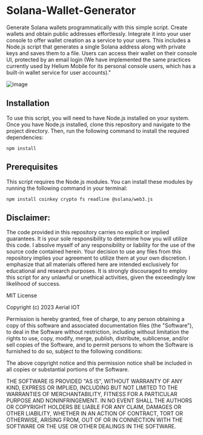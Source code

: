 # Solana-Wallet-Generator
Generate Solana wallets programmatically with this simple script. Create wallets and obtain public addresses effortlessly. Integrate it into your user console to offer wallet creation as a service to your users. This includes a Node.js script that generates a single Solana address along with private keys and saves them to a file. Users can access their wallet on their console UI, protected by an email login (We have implemented the same practices currently used by Helium Mobile for its personal console users, which has a built-in wallet service for user accounts)."


![image](https://github.com/laiot23/Solana-Wallet-Generator/assets/142753464/25d23113-30ec-4263-8ba0-8d2595bfa6ee)


## Installation
To use this script, you will need to have Node.js installed on your system. Once you have Node.js installed, clone this repository and navigate to the project directory. Then, run the following command to install the required dependencies:

``` npm install ```

## Prerequisites

This script requires the Node.js modules. You can install these modules by running the following command in your terminal:

```npm install coinkey crypto fs readline @solana/web3.js```

## Disclaimer:

The code provided in this repository carries no explicit or implied guarantees. It is your sole responsibility to determine how you will utilize this code. I absolve myself of any responsibility or liability for the use of the source code contained herein. Your decision to use any files from this repository implies your agreement to utilize them at your own discretion. I emphasize that all materials offered here are intended exclusively for educational and research purposes. It is strongly discouraged to employ this script for any unlawful or unethical activities, given the exceedingly low likelihood of success.

MIT License

Copyright (c) 2023 Aerial IOT

Permission is hereby granted, free of charge, to any person obtaining a copy
of this software and associated documentation files (the "Software"), to deal
in the Software without restriction, including without limitation the rights
to use, copy, modify, merge, publish, distribute, sublicense, and/or sell
copies of the Software, and to permit persons to whom the Software is
furnished to do so, subject to the following conditions:

The above copyright notice and this permission notice shall be included in all
copies or substantial portions of the Software.

THE SOFTWARE IS PROVIDED "AS IS", WITHOUT WARRANTY OF ANY KIND, EXPRESS OR
IMPLIED, INCLUDING BUT NOT LIMITED TO THE WARRANTIES OF MERCHANTABILITY,
FITNESS FOR A PARTICULAR PURPOSE AND NONINFRINGEMENT. IN NO EVENT SHALL THE
AUTHORS OR COPYRIGHT HOLDERS BE LIABLE FOR ANY CLAIM, DAMAGES OR OTHER
LIABILITY, WHETHER IN AN ACTION OF CONTRACT, TORT OR OTHERWISE, ARISING FROM,
OUT OF OR IN CONNECTION WITH THE SOFTWARE OR THE USE OR OTHER DEALINGS IN THE
SOFTWARE.
